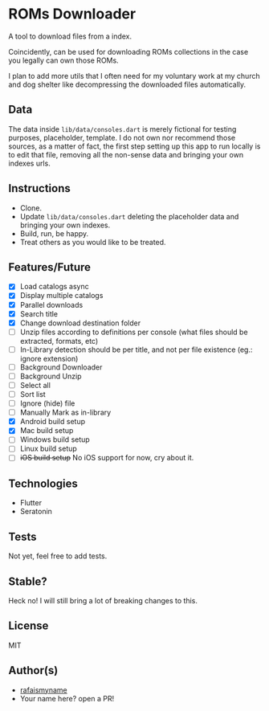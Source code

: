 # ROMs Downloader

A tool to download files from a index.

Coincidently, can be used for downloading ROMs collections in the case you legally can own those ROMs.

I plan to add more utils that I often need for my voluntary work at my church and dog shelter like decompressing the downloaded files automatically.

## Data

The data inside `lib/data/consoles.dart` is merely fictional for testing purposes, placeholder, template.
I do not own nor recommend those sources, as a matter of fact, the first step setting up this app to run locally is to edit that file, removing all the non-sense data and bringing your own indexes urls.

## Instructions

- Clone.
- Update `lib/data/consoles.dart` deleting the placeholder data and bringing your own indexes.
- Build, run, be happy.
- Treat others as you would like to be treated.

## Features/Future

- [x] Load catalogs async
- [x] Display multiple catalogs
- [x] Parallel downloads
- [x] Search title
- [x] Change download destination folder
- [ ] Unzip files according to definitions per console (what files should be extracted, formats, etc)
- [ ] In-Library detection should be per title, and not per file existence (eg.: ignore extension)
- [ ] Background Downloader
- [ ] Background Unzip
- [ ] Select all
- [ ] Sort list
- [ ] Ignore (hide) file
- [ ] Manually Mark as in-library
- [x] Android build setup
- [x] Mac build setup
- [ ] Windows build setup
- [ ] Linux build setup
- [ ] ~~iOS build setup~~ No iOS support for now, cry about it.

## Technologies

- Flutter
- Seratonin

## Tests

Not yet, feel free to add tests.

## Stable?

Heck no! I will still bring a lot of breaking changes to this.

## License

MIT

## Author(s)

- [rafaismyname](https://github.com/rafaismyname)
- Your name here? open a PR!
